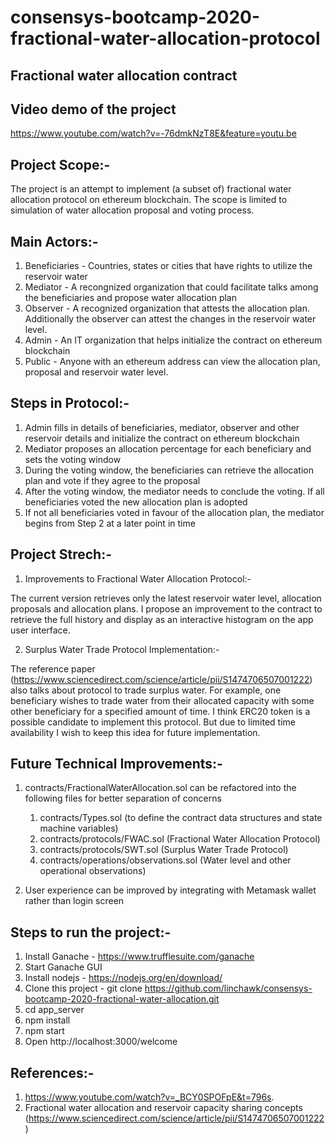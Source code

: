 # consensys-bootcamp-2020-fractional-water-allocation-protocol

Fractional water allocation contract
-----------------------------------------------------

Video demo of the project
-----------------------------------------------------
https://www.youtube.com/watch?v=-76dmkNzT8E&feature=youtu.be


Project Scope:-
-----------------------------------------------------

The project is an attempt to implement (a subset of) fractional water allocation protocol on ethereum blockchain. 
The scope is limited to simulation of water allocation proposal and voting process.

Main Actors:-
-----------------------------------------------------

1) Beneficiaries - Countries, states or cities that have rights to utilize the reservoir water
2) Mediator - A recongnized organization that could facilitate talks among the beneficiaries and propose water allocation plan
3) Observer - A recognized organization that attests the allocation plan. Additionally the observer can attest the changes in the reservoir water level.
4) Admin - An IT organization that helps initialize the contract on ethereum blockchain
5) Public - Anyone with an ethereum address can view the allocation plan, proposal and reservoir water level.

Steps in Protocol:-
-----------------------------------------------------

1) Admin fills in details of beneficiaries, mediator, observer and other reservoir details and initialize the contract on ethereum blockchain
2) Mediator proposes an allocation percentage for each beneficiary and sets the voting window
3) During the voting window, the beneficiaries can retrieve the allocation plan and vote if they agree to the proposal
4) After the voting window, the mediator needs to conclude the voting. If all beneficiaries voted the new allocation plan is adopted
5) If not all beneficiaries voted in favour of the allocation plan, the mediator begins from Step 2 at a later point in time

Project Strech:-
-----------------------------------------------------

1) Improvements to Fractional Water Allocation Protocol:-

The current version retrieves only the latest reservoir water level, allocation proposals and allocation plans. I propose an improvement to the contract to retrieve the full history and display as an interactive histogram on the app user interface.

2) Surplus Water Trade Protocol Implementation:-

The reference paper (https://www.sciencedirect.com/science/article/pii/S1474706507001222) also talks about protocol to trade surplus water. 
For example, one beneficiary wishes to trade water from their allocated capacity with some other beneficiary for a specified amount of time.
I think ERC20 token is a possible candidate to implement this protocol. But due to limited time availability I wish to keep this idea for future implementation.


Future Technical Improvements:-
-----------------------------------------------------

1) contracts/FractionalWaterAllocation.sol can be refactored into the following files for better separation of concerns
    1) contracts/Types.sol (to define the contract data structures and state machine variables)
    2) contracts/protocols/FWAC.sol (Fractional Water Allocation Protocol)
    3) contracts/protocols/SWT.sol (Surplus Water Trade Protocol)
    4) contracts/operations/observations.sol (Water level and other operational observations)

2) User experience can be improved by integrating with Metamask wallet rather than login screen

Steps to run the project:-
-----------------------------------------------------

1) Install Ganache - https://www.trufflesuite.com/ganache
2) Start Ganache GUI
3) Install nodejs - https://nodejs.org/en/download/
4) Clone this project - git clone https://github.com/linchawk/consensys-bootcamp-2020-fractional-water-allocation.git
5) cd app_server
6) npm install
7) npm start
8) Open http://localhost:3000/welcome

References:-
-----------------------------------------------------

1) https://www.youtube.com/watch?v=_BCY0SPOFpE&t=796s.
2) Fractional water allocation and reservoir capacity sharing concepts (https://www.sciencedirect.com/science/article/pii/S1474706507001222)







